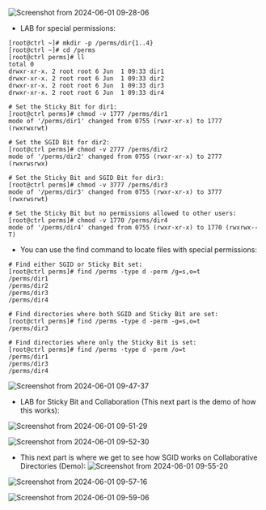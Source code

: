 ![Screenshot from 2024-06-01 09-28-06](https://github.com/RedHatRanger/best_linux_scripts_and_commands/assets/90477448/8be37a4d-bf0f-470b-8080-5e26d9b69542)

* LAB for special permissions:
```
[root@ctrl ~]# mkdir -p /perms/dir{1..4}
[root@ctrl ~]# cd /perms
[root@ctrl perms]# ll
total 0
drwxr-xr-x. 2 root root 6 Jun  1 09:33 dir1
drwxr-xr-x. 2 root root 6 Jun  1 09:33 dir2
drwxr-xr-x. 2 root root 6 Jun  1 09:33 dir3
drwxr-xr-x. 2 root root 6 Jun  1 09:33 dir4

# Set the Sticky Bit for dir1:
[root@ctrl perms]# chmod -v 1777 /perms/dir1
mode of '/perms/dir1' changed from 0755 (rwxr-xr-x) to 1777 (rwxrwxrwt)

# Set the SGID Bit for dir2:
[root@ctrl perms]# chmod -v 2777 /perms/dir2
mode of '/perms/dir2' changed from 0755 (rwxr-xr-x) to 2777 (rwxrwsrwx)

# Set the Sticky Bit and SGID Bit for dir3:
[root@ctrl perms]# chmod -v 3777 /perms/dir3
mode of '/perms/dir3' changed from 0755 (rwxr-xr-x) to 3777 (rwxrwsrwt)

# Set the Sticky Bit but no permissions allowed to other users:
[root@ctrl perms]# chmod -v 1770 /perms/dir4
mode of '/perms/dir4' changed from 0755 (rwxr-xr-x) to 1770 (rwxrwx--T)
```

* You can use the find command to locate files with special permissions:
```
# Find either SGID or Sticky Bit set:
[root@ctrl perms]# find /perms -type d -perm /g=s,o=t 
/perms/dir1
/perms/dir2
/perms/dir3
/perms/dir4

# Find directories where both SGID and Sticky Bit are set:
[root@ctrl perms]# find /perms -type d -perm -g=s,o=t 
/perms/dir3

# Find directories where only the Sticky Bit is set:
[root@ctrl perms]# find /perms -type d -perm /o=t 
/perms/dir1
/perms/dir3
/perms/dir4
```

![Screenshot from 2024-06-01 09-47-37](https://github.com/RedHatRanger/best_linux_scripts_and_commands/assets/90477448/26c2e34c-c240-4929-a4fb-46d4f99dd8ab)

* LAB for Sticky Bit and Collaboration (This next part is the demo of how this works):

![Screenshot from 2024-06-01 09-51-29](https://github.com/RedHatRanger/best_linux_scripts_and_commands/assets/90477448/369b72b4-d251-4d1f-99e6-8deb4506c791)

![Screenshot from 2024-06-01 09-52-30](https://github.com/RedHatRanger/best_linux_scripts_and_commands/assets/90477448/b0074389-30ca-4b38-b05b-2732a88f15b3)


* This next part is where we get to see how SGID works on Collaborative Directories (Demo):
![Screenshot from 2024-06-01 09-55-20](https://github.com/RedHatRanger/best_linux_scripts_and_commands/assets/90477448/a2c2a0b9-b385-4a40-b5c1-28ccffcf4ffc)

![Screenshot from 2024-06-01 09-57-16](https://github.com/RedHatRanger/best_linux_scripts_and_commands/assets/90477448/feae7fb5-ee2c-4542-904c-3f7ddfc37400)

![Screenshot from 2024-06-01 09-59-06](https://github.com/RedHatRanger/best_linux_scripts_and_commands/assets/90477448/365a0b4b-167a-4b00-9e21-d71fa418b9ac)
